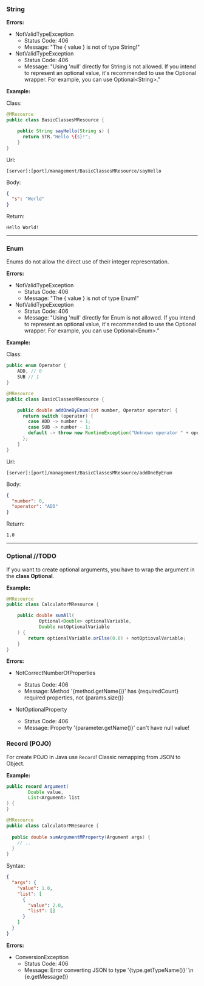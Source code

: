### String

**Errors:**

* NotValidTypeException
    * Status Code: 406
    * Message: "The \{ value } is not of type String!"
* NotValidTypeException
    * Status Code: 406
    * Message: "Using 'null' directly for String is not allowed.
      If you intend to represent an optional value, it's recommended to use the Optional wrapper.
      For example, you can use Optional\<String>."

**Example:**

Class:
```java
@MResource
public class BasicClassesMResource {

    public String sayHello(String s) {
      return STR."Hello \{s}!";
    }
}
```

Url:
```
[server]:[port]/management/BasicClassesMResource/sayHello
```

Body:
```json 
{
  "s": "World"
}
```

Return:
```
Hello World!
```
----------------------------------

### Enum
Enums do not allow the direct use of their integer representation.

**Errors:**

* NotValidTypeException
  * Status Code: 406
  * Message: "The \{ value } is not of type Enum!"
* NotValidTypeException
  * Status Code: 406
  * Message: "Using 'null' directly for Enum is not allowed.
    If you intend to represent an optional value, it's recommended to use the Optional wrapper.
    For example, you can use Optional\<Enum>."

**Example:**

Class:
```java
public enum Operator {
    ADD, // 0
    SUB // 1
}

@MResource
public class BasicClassesMResource {

    public double addOneByEnum(int number, Operator operator) {
      return switch (operator) {
        case ADD -> number + 1;
        case SUB -> number - 1;
        default -> throw new RuntimeException("Unknown operator " + operator);
      };
    }
}
```

Url:
```
[server]:[port]/management/BasicClassesMResource/addOneByEnum
```

Body:
```json 
{
  "number": 0,
  "operator": "ADD"
}
```

Return:
```
1.0
```
----------------------------------

### Optional //TODO
If you want to create optional arguments, you have to wrap the argument in the **class Optional**.

**Example:**
```java
@MResource
public class CalculatorMResource {

    public double sumAll(
            Optional<Double> optionalVariable, 
            Double notOptionalVariable
    ) {
        return optionalVariable.orElse(0.0) + notOptiovalVariable;
    }
}
```

**Errors:**
* NotCorrectNumberOfProperties
    * Status Code: 406
    * Message: Method '\{method.getName()}' has \{requiredCount} required properties, not \{params.size()}

* NotOptionalProperty
    * Status Code: 406
    * Message: Property '\{parameter.getName()}' can't have null value!

### Record (POJO)
For create POJO in Java use ```Record```! Classic remapping from JSON to Object.

**Example:**
```java
public record Argument(
        Double value,
        List<Argument> list
) {
}
```

```java
@MResource
public class CalculatorMResource {
    
  public double sumArgumentMProperty(Argument args) {
    // ..
  }
}
```

Syntax:
```json
{
  "args": {
    "value": 1.0,
    "list": [
      {
        "value": 2.0,
        "list": []
      }
    ]
  }
}
```

**Errors:**
* ConversionException
    * Status Code: 406
    * Message: Error converting JSON to type '\{type.getTypeName()}' \n \{e.getMessage()}